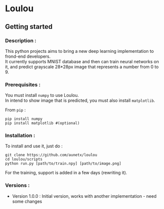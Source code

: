 # Loulou

## Getting started
### Description :
This python projects aims to bring a new deep learning implementation to frond-end developers.\
It currently supports MNIST database and then can train neural networks on it, and predict grayscale 28*28px image that represents a number from 0 to 9.
### Prerequisites :
You must install `numpy` to use Loulou.\
In intend to show image that is predicted, you must also install `matplotlib`.

From `pip` :
```
pip install numpy
pip install matplotlib #(optional)
```
### Installation :
To install and use it, just do :
```
git clone https://github.com/aunetx/loulou
cd loulou/scripts
python run.py [path/to/train.npy] [path/to/image.png]
```
For the training, support is added in a few days (rewriting it).

### Versions :
* Version 1.0.0 : Initial version, works with another implementation - need some changes
